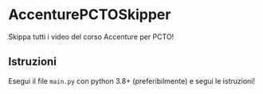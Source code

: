 # AccenturePCTOSkipper
Skippa tutti i video del corso Accenture per PCTO!

## Istruzioni
Esegui il file `main.py` con python 3.8+ (preferibilmente) e segui le istruzioni!
